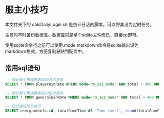 服主小技巧
=====================

本文件夹下的 calcDailyLogin.sh 是统计日活的脚本，可以将其设为定时任务。

注意时不时备份数据库。数据库只是单个sqlite文件而已，直接cp即可。

使用sqlite命令行之前可以使用.mode markdown命令将sqlite输出设为markdown格式，方便复制粘贴到配置中。

常用sql语句
-----------------

```sql
-- 统计某个模式胜率前20名的玩家
SELECT * FROM playerWinRate WHERE mode="m_1v2_mode" AND total > 400 ORDER BY winRate DESC LIMIT 20;

-- 统计某个模式胜率前20名的武将
SELECT * FROM generalWinRate WHERE mode="m_1v2_mode" AND total > 400 ORDER BY winRate DESC LIMIT 20;

-- 统计游玩时长排行
SELECT usergameinfo.id, totalGameTime AS 'Time (sec)', round(totalGameTime/3600.0, 2)||" h" AS ' ', name AS Name FROM usergameinfo, userinfo WHERE userinfo.id = usergameinfo.id GROUP BY usergameinfo.id ORDER BY totalGameTime DESC LIMIT 10;
```

